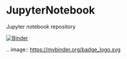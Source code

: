# JupyterNotebook
Jupyter notebook repository


[![Binder](https://mybinder.org/badge_logo.svg)](https://mybinder.org/v2/gh/DentMan06/JupyterNotebook/master)

.. image:: https://mybinder.org/badge_logo.svg

